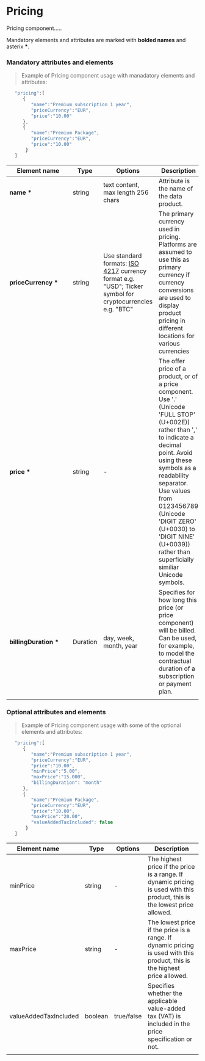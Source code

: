# Pricing

Pricing component.....

Mandatory elements and attributes are marked with **bolded names** and asterix **\***. 


### Mandatory attributes and elements

> Example of Pricing component usage with manadatory elements and attributes:

```javascript
   "pricing":[
      {
         "name":"Premium subscription 1 year",
         "priceCurrency":"EUR",
         "price":"10.00"
      },
      {
         "name":"Premium Package",
         "priceCurrency":"EUR",
         "price":"10.00"
       }
   ]
```

| <div style="width:150px">Element name</div>   | Type  | Options  | Description  |
|---|---|---|---|
| **name** **\*** | string  | text content, max length 256 chars  | Attribute is the name of the data product.  | 
| **priceCurrency** **\*** | string  | Use standard formats: [ISO 4217](https://en.wikipedia.org/wiki/ISO_4217) currency format e.g. "USD"; Ticker symbol for cryptocurrencies e.g. "BTC"  | The primary currency used in pricing. Platforms are assumed to use this as primary currency if currency conversions are used to display product pricing in different locations for various currencies  |
|  **price** **\*** | string  | -  | The offer price of a product, or of a price component. Use '.' (Unicode 'FULL STOP' (U+002E)) rather than ',' to indicate a decimal point. Avoid using these symbols as a readability separator. Use values from 0123456789 (Unicode 'DIGIT ZERO' (U+0030) to 'DIGIT NINE' (U+0039)) rather than superficially similiar Unicode symbols.  |
| **billingDuration** **\*** | Duration  | day, week, month, year  | Specifies for how long this price (or price component) will be billed. Can be used, for example, to model the contractual duration of a subscription or payment plan.  |
|   |   |   |   |


### Optional attributes and elements

> Example of Pricing component usage with some of the optional elements and attributes:

```javascript
   "pricing":[
      {
         "name":"Premium subscription 1 year",
         "priceCurrency":"EUR",
         "price":"10.00",
         "minPrice":"5.00",
         "maxPrice":"15.000", 
         "billingDuration": "month"
      },
      {
         "name":"Premium Package",
         "priceCurrency":"EUR",
         "price":"10.00",
         "maxPrice":"20.00",
         "valueAddedTaxIncluded": false
       }
   ]
```

| <div style="width:150px">Element name</div>   | Type  | Options  | Description  |
|---|---|---|---|
|  minPrice | string  | -  | The highest price if the price is a range. If dynamic pricing is used with this product, this is the lowest price allowed. |
|  maxPrice | string  | -  | The lowest price if the price is a range. If dynamic pricing is used with this product, this is the highest price allowed. |
| valueAddedTaxIncluded  | boolean  | true/false  | Specifies whether the applicable value-added tax (VAT) is included in the price specification or not.  |
|   |   |   |   |
